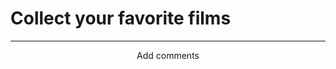 <!-- <p align="center"> -->
  <!-- <a href="https://black-white-blog.vercel.app/">
   <img style="border-radius:50%" src="./public/markDown/logo.png" alt="Dark-Blog" width='100'/>
  </a> -->
  
  
  
 # Collect your favorite films

<!-- I present to you a small blog concept that works with the help of local storage  
---
  * Registration validation with Formik and Yup
  * All your incoming data is stored in local storage (you can't lose your data even if reloading the page)
  * Add posts and answer comments
  * Edit personal comments and posts
  
 ---
  <p align="center">Main page -->
  
  <!-- ![Welcome page](./public/markDown/welcomePage.png) -->
 ---

<p align='center'> Add comments
  
  <!-- ![Welcome page](./public/markDown/comments.png) -->

  <!-- ### Register with many users and imagine post comments. -->
